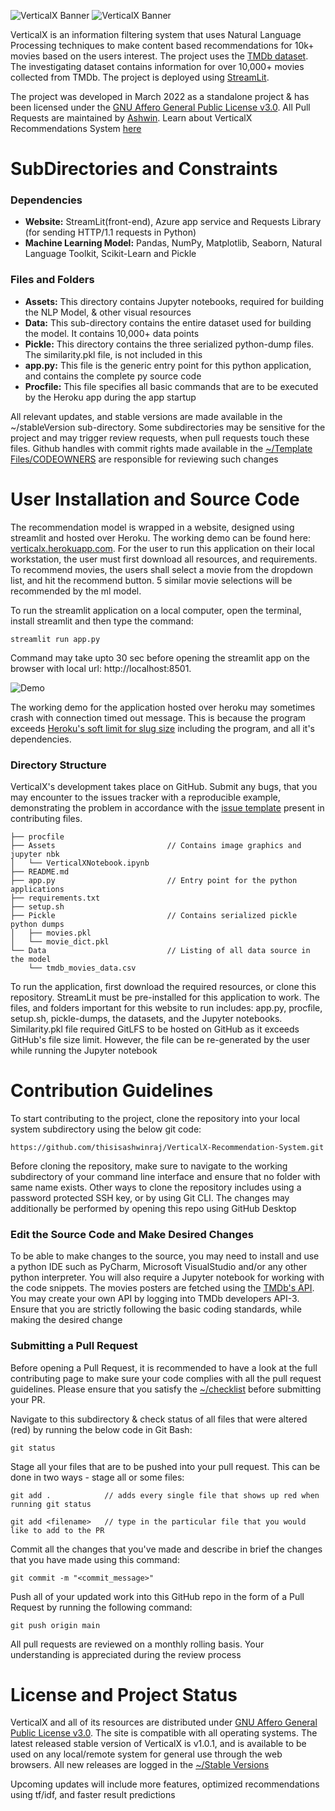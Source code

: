 ![VerticalX Banner](https://github.com/thisisashwinraj/VerticalX-Recommendation-System/blob/main/assets/VerticalX_Banner_Light.png#gh-light-mode-only)
![VerticalX Banner](https://github.com/thisisashwinraj/VerticalX-Recommendation-System/blob/main/assets/VerticalX_Banner_Dark.png#gh-dark-mode-only)

VerticalX is an information filtering system that uses Natural Language Processing techniques to make content based recommendations for 10k+ movies based on the users interest. 
The project uses the [TMDb dataset](https://www.kaggle.com/datasets/juzershakir/tmdb-movies-dataset). The investigating dataset contains information for over 10,000+ movies collected from TMDb. The project is deployed using [StreamLit](https://tinyurl.com/verticalx-recommender-system).

The project was developed in March 2022 as a standalone project & has been licensed under the [GNU Affero General Public License v3.0](https://github.com/thisisashwinraj/VerticalX-Recommendation-System/blob/main/LICENSE). All Pull Requests are maintained by [Ashwin](https://github.com/thisisashwinraj). Learn about VerticalX Recommendations System [here](https://github.com/thisisashwinraj/VerticalX-Recommendation-System#user-installation-and-source-code)

# SubDirectories and Constraints
### Dependencies
 - **Website:** StreamLit(front-end), Azure app service and Requests Library (for sending HTTP/1.1 requests in Python)
 - **Machine Learning Model:** Pandas, NumPy, Matplotlib, Seaborn, Natural Language Toolkit, Scikit-Learn and Pickle

### Files and Folders
- **Assets:** This directory contains Jupyter notebooks, required for building the NLP Model, & other visual resources
- **Data:** This sub-directory contains the entire dataset used for building the model. It contains 10,000+ data points
- **Pickle:** This directory contains the three serialized python-dump files. The similarity.pkl file, is not included in this
- **app.py:** This file is the generic entry point for this python application, and contains the complete py source code 
- **Procfile:** This file specifies all basic commands that are to be executed by the Heroku app during the app startup

All relevant updates, and stable versions are made available in the ~/stableVersion sub-directory. Some subdirectories may be sensitive for the project and may trigger 
review requests, when pull requests touch these files. Github handles with commit rights made available in the 
[~/Template Files/CODEOWNERS](https://github.com/thisisashwinraj/VerticalX-Recommendation-System/blob/main/templates/CODEOWNERS) are responsible for reviewing such changes

# User Installation and Source Code
The recommendation model is wrapped in a website, designed using streamlit and hosted over Heroku. The working demo can be found here: [verticalx.herokuapp.com](verticalx.herokuapp.com). 
For the user to run this application on their local workstation, the user must first download all resources, and requirements. To recommend  movies, the users shall  select a movie from the dropdown list, and hit the recommend button. 5 similar movie selections will be recommended by the ml model.

To run the streamlit application on a local computer, open the terminal, install streamlit and then type the command:
```
streamlit run app.py
```
Command may take upto 30 sec before opening the streamlit app on the browser with local url: http://localhost:8501.

![Demo](https://github.com/ashwinraj-in/VerticalX-Recommendation-System/blob/main/assets/VerticalX_Demo.gif)

The working demo for the application hosted over heroku may sometimes crash with connection timed out message. This is because the program exceeds [Heroku's soft limit for slug size](https://devcenter.heroku.com/articles/slug-compiler#:~:text=The%20maximum%20allowed%20slug%20size,such%20as%20ls%20and%20du%20.) including
the program, and all it's dependencies.

### Directory Structure
VerticalX's development takes place on GitHub. Submit any bugs, that you may encounter to the issues tracker with a reproducible example, demonstrating the problem in accordance with the [issue template]() present in contributing files.
    
    ├── procfile
    ├── Assets                         // Contains image graphics and jupyter nbk
    │   └── VerticalXNotebook.ipynb
    ├── README.md                     
    ├── app.py                         // Entry point for the python applications
    ├── requirements.txt
    ├── setup.sh
    ├── Pickle                         // Contains serialized pickle python dumps
    │   ├── movies.pkl                    
    │   └── movie_dict.pkl             
    └── Data                           // Listing of all data source in the model
        └── tmdb_movies_data.csv
                             
To run the application, first download the required resources, or clone this repository. StreamLit must be pre-installed for this application to work. The files, and folders important for this website to run includes: app.py, procfile, setup.sh, pickle-dumps, the  datasets, and the Jupyter notebooks. Similarity.pkl file required GitLFS to be hosted on GitHub as it exceeds GitHub's file size limit. However, the file can be re-generated by the user while running the Jupyter notebook


# Contribution Guidelines
To start contributing to the project, clone the repository into your local system subdirectory using the below git code:
```
https://github.com/thisisashwinraj/VerticalX-Recommendation-System.git
```
Before cloning the repository, make sure to navigate to the working subdirectory of your command line interface and ensure that no folder with same name exists. Other ways to clone the repository includes using a password protected SSH key, or by using Git CLI. The changes may additionally be performed by opening this repo using GitHub Desktop

### Edit the Source Code and Make Desired Changes
To be able to make changes to the source, you may need to install and use a python IDE such as PyCharm, Microsoft VisualStudio and/or any other python interpreter. You will also require a Jupyter notebook  for working with the code snippets. The movies posters are fetched using the [TMDb's API](https://developers.themoviedb.org/3). You may create your own API by logging into TMDb developers API-3. Ensure that you are strictly following the basic coding standards, while making the desired change

### Submitting a Pull Request
Before opening a Pull Request, it is recommended to have a look at the full contributing page to make sure your code complies with all the pull request guidelines. Please ensure that you satisfy the [~/checklist](https://github.com/thisisashwinraj/VerticalX-Recommendation-System/tree/main/Template%20Files/PULL_REQUEST_TEMPLATE) before submitting your PR.

Navigate to this subdirectory & check status of all files that were altered (red) by running the below code in Git Bash:
```
git status
```
Stage all your files that are to be pushed into your pull request. This can be done in two ways - stage all or some files:
```
git add .            // adds every single file that shows up red when running git status
```
```
git add <filename>   // type in the particular file that you would like to add to the PR
```

Commit all the changes that you've made and describe in brief the changes that you have made using this command:
```
git commit -m "<commit_message>"
```
Push all of your updated work into this GitHub repo in the form of a Pull Request by running the following command:
```
git push origin main
```
All pull requests are reviewed on a monthly rolling basis. Your understanding is appreciated during the review process

# License and Project Status
VerticalX and all of its resources are distributed under [GNU Affero General Public License v3.0](https://github.com/ashwinraj-in/VerticalX/blob/main/LICENSE). The site is compatible with all operating systems. The latest released stable version of VerticalX is v1.0.1, and is available to be used on any local/remote system for general use through the web browsers. All new releases are logged in the [~/Stable Versions](https://github.com/ashwinraj-in/Kiwi/tree/main/stableVersions)

Upcoming updates will include more features, optimized recommendations using tf/idf, and faster result predictions
